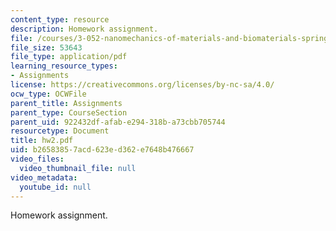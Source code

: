 ```yaml
---
content_type: resource
description: Homework assignment.
file: /courses/3-052-nanomechanics-of-materials-and-biomaterials-spring-2007/b26583857acd623ed362e7648b476667_hw2.pdf
file_size: 53643
file_type: application/pdf
learning_resource_types:
- Assignments
license: https://creativecommons.org/licenses/by-nc-sa/4.0/
ocw_type: OCWFile
parent_title: Assignments
parent_type: CourseSection
parent_uid: 922432df-afab-e294-318b-a73cbb705744
resourcetype: Document
title: hw2.pdf
uid: b2658385-7acd-623e-d362-e7648b476667
video_files:
  video_thumbnail_file: null
video_metadata:
  youtube_id: null
---
```

Homework assignment.
